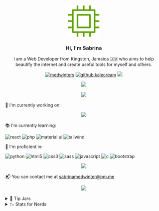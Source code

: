 <p align="center"><img height="100" width="100" src="https://raw.githubusercontent.com/acervenky/animated-github-badges/master/assets/devbadge.gif"></p>
<h3 align="center">Hi, I'm Sabrina</h3>
<p align="center">I am a Web Developer from Kingston, Jamaica 🇯🇲 who aims to help beautify the internet and create useful tools for myself and others.</p>
<p align="center"> 
           <a href="https://twitter.com/medwinters" target="blank"><img src="https://img.shields.io/twitter/follow/medwinters?logo=twitter&style=for-the-badge" alt="medwinters" /></a> 
           <a href="https://github.com/KaleCream" target="blank"><img src="https://img.shields.io/github/followers/medwinter?color=green&label=follow%20%40medwinter&logo=github&style=for-the-badge" alt="github:kalecream" /></a>
           <a href="https://www.linkedin.com/in/medwinter/"><img src="https://img.shields.io/badge/LinkedIn-0077B5?style=for-the-badge&logo=linkedin&logoColor=white"></a>
</p>
<p align="center">
           <a href="https://github.com/DenverCoder1/github-readme-streak-stats"><img src="https://github-readme-streak-stats.herokuapp.com/?user=kalecream&theme=vue"></a>
</p>

<p align="center"><img height="50px" src="http://clipart-library.com/img1/760098.png"></p>

<p align="left"> 💼 I'm currently working on:</p>

<p align="center"><img height="50px" src="http://clipart-library.com/img1/760098.png"></p>

<p align="left">📚 I'm currently learning:</p>
<p align="left">
           <img src="https://img.shields.io/badge/React-20232A?style=for-the-badge&logo=react&logoColor=61DAFB" alt="react">
           <img src="https://img.shields.io/badge/PHP-777BB4?style=for-the-badge&logo=php&logoColor=white" alt="php">
           <img src="https://img.shields.io/badge/Material--UI-0081CB?style=for-the-badge&logo=material-ui&logoColor=white" alt="material ui">
           <img src="https://img.shields.io/badge/Tailwind_CSS-38B2AC?style=for-the-badge&logo=tailwind-css&logoColor=white" alt="tailwind">

<p align="left">🏅 I'm proficient in: </p>
<p align="left">
           <img src="https://img.shields.io/badge/Python-3776AB?style=for-the-badge&logo=python&logoColor=white" alt="python">
           <img src="https://img.shields.io/badge/HTML5-E34F26?style=for-the-badge&logo=html5&logoColor=white" alt="html5">
           <img src="https://img.shields.io/badge/CSS3-1572B6?style=for-the-badge&logo=css3&logoColor=white" alt="css3">
           <img src="https://img.shields.io/badge/Sass-CC6699?style=for-the-badge&logo=sass&logoColor=white" alt="sass">
           <img src="https://img.shields.io/badge/JavaScript-323330?style=for-the-badge&logo=javascript&logoColor=F7DF1E" alt="javascript">
           <img src="https://img.shields.io/badge/C-00599C?style=for-the-badge&logo=c&logoColor=white" alt="c">
           <img src="https://img.shields.io/badge/Bootstrap-563D7C?style=for-the-badge&logo=bootstrap&logoColor=white" alt="bootstrap">
</p>
<p align="center"><img height="50px" src="http://clipart-library.com/img1/760098.png"></p>

<p align="left"> 📬 You can contact me at <a href="mailto:sabrinamedwinter@pm.me">sabrinamedwinter@pm.me</a></p>    

<p align="center"><img height="50px" src="http://clipart-library.com/img1/760098.png"></p>

<details>
           <summary>💎 Tip Jars</summary>
           <p align="left">
           <a href=""><img src="https://img.shields.io/badge/paypal-00457C?style=for-the-badge&logo=paypal&logoColor=white"></a>
           <a href="https://www.buymeacoffee.com/medwinter"><img src="https://img.shields.io/badge/kofi-F16061?style=for-the-badge&logo=ko-fi&logoColor=white"></a>
</p>
</details>
<details>
           <summary>📉 Stats for Nerds</summary>
           <p><a href="https://github.com/anuraghazra/github-readme-stats"><img src="https://github-readme-stats.vercel.app/api/top-langs/?username=kalecream&layout=compact"></a></p>
</details>




